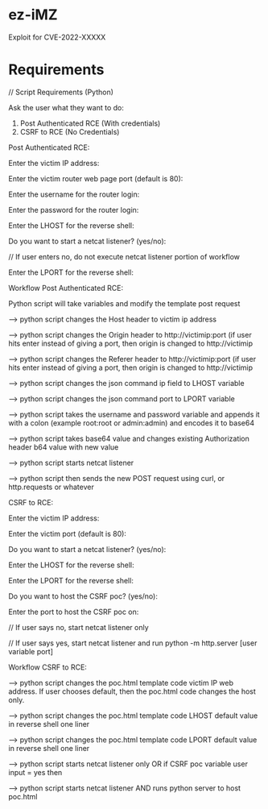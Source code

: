 # ez-iMZ
Exploit for CVE-2022-XXXXX
# Requirements
// Script Requirements (Python)

Ask the user what they want to do:
1. Post Authenticated RCE (With credentials)
2. CSRF to RCE (No Credentials)

Post Authenticated RCE:

Enter the victim IP address:

Enter the victim router web page port (default is 80):

Enter the username for the router login:

Enter the password for the router login:

Enter the LHOST for the reverse shell:

Do you want to start a netcat listener? (yes/no): 

// If user enters no, do not execute netcat listener portion of workflow

Enter the LPORT for the reverse shell:

Workflow Post Authenticated RCE:

Python script will take variables and modify the template post request

--> python script changes the Host header to victim ip address

--> python script changes the Origin header to http://victimip:port (if user hits enter instead of giving a port, then origin is changed to http://victimip 

--> python script changes the Referer header to http://victimip:port (if user hits enter instead of giving a port, then origin is changed to http://victimip 

--> python script changes the json command ip field to LHOST variable

--> python script changes the json command port to LPORT variable

--> python script takes the username and password variable and appends it with a colon (example root:root or admin:admin) and encodes it to base64

--> python script takes base64 value and changes existing Authorization header b64 value with new value

--> python script starts netcat listener

--> python script then sends the new POST request using curl, or http.requests or whatever

CSRF to RCE:

Enter the victim IP address:

Enter the victim port (default is 80):

Do you want to start a netcat listener? (yes/no):

Enter the LHOST for the reverse shell:

Enter the LPORT for the reverse shell:

Do you want to host the CSRF poc? (yes/no):

Enter the port to host the CSRF poc on: 

// If user says no, start netcat listener only

// If user says yes, start netcat listener and run python -m http.server [user variable port]

Workflow CSRF to RCE:

--> python script changes the poc.html template code victim IP web address. If user chooses default, then the poc.html code changes the host only.

--> python script changes the poc.html template code LHOST default value in reverse shell one liner

--> python script changes the poc.html template code LPORT default value in reverse shell one liner

--> python script starts netcat listener only OR if CSRF poc variable user input = yes then

--> python script starts netcat listener AND runs python server to host poc.html
